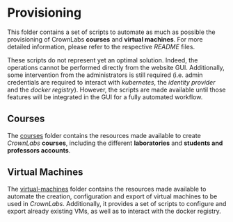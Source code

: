 # Provisioning

This folder contains a set of scripts to automate as much as possible the provisioning of CrownLabs **courses** and **virtual machines**.
For more detailed information, please refer to the respective *README* files.

These scripts do not represent yet an optimal solution. Indeed, the operations cannot be performed directly from the website GUI. Additionally, some intervention from the administrators is still required (i.e. admin credentials are required to interact with *kubernetes*, the *identity provider* and the *docker registry*). However, the scripts are made available until those features will be integrated in the GUI for a fully automated workflow.

## Courses

The [courses](courses/) folder contains the resources made available to create *CrownLabs* **courses**, including the different **laboratories** and **students and professors accounts**.

## Virtual Machines
The [virtual-machines](virtual-machines/) folder contains the resources made available to automate the creation, configuration and export of virtual machines to be used in *CrownLabs*. Additionally, it provides a set of scripts to configure and export already existing VMs, as well as to interact with the docker registry.